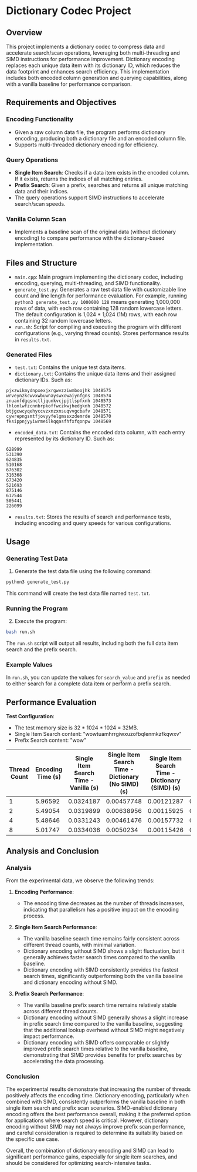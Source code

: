 # Dictionary Codec Project

## Overview

This project implements a dictionary codec to compress data and accelerate search/scan operations, leveraging both multi-threading and SIMD instructions for performance improvement. Dictionary encoding replaces each unique data item with its dictionary ID, which reduces the data footprint and enhances search efficiency. This implementation includes both encoded column generation and querying capabilities, along with a vanilla baseline for performance comparison.

## Requirements and Objectives

### Encoding Functionality
- Given a raw column data file, the program performs dictionary encoding, producing both a dictionary file and an encoded column file.
- Supports multi-threaded dictionary encoding for efficiency.
  
### Query Operations
- **Single Item Search**: Checks if a data item exists in the encoded column. If it exists, returns the indices of all matching entries.
- **Prefix Search**: Given a prefix, searches and returns all unique matching data and their indices.
- The query operations support SIMD instructions to accelerate search/scan speeds.

### Vanilla Column Scan
- Implements a baseline scan of the original data (without dictionary encoding) to compare performance with the dictionary-based implementation.

## Files and Structure

- `main.cpp`: Main program implementing the dictionary codec, including encoding, querying, multi-threading, and SIMD functionality.
- `generate_test.py`: Generates a raw test data file with customizable line count and line length for performance evaluation. For example, running `python3 generate_test.py 1000000 128` means generating 1,000,000 rows of data, with each row containing 128 random lowercase letters. The default configuration is 1,024 * 1,024 (1M) rows, with each row containing 32 random lowercase letters.
- `run.sh`: Script for compiling and executing the program with different configurations (e.g., varying thread counts). Stores performance results in `results.txt`.

### Generated Files
- `test.txt`: Contains the unique test data items.
- `dictionary.txt`: Contains the unique data items and their assigned dictionary IDs. Such as:
```
pjxzwikmydnpxexjxrgwvzziwmboojhk 1048575
wrveynzkcwvxwbuwnayswxowaiynfgns 1048574
znuanfdgqsnctljqunkvcjpjtlspfxnh 1048573
lhlomlwfzcnnbrpkoffwczkwjhedgknh 1048572
btjgcwcyqehyccvzxnzxnsuqvvgcbafv 1048571
cywrepngsmtfjovyyfelgmssxzdemrde 1048570
fksippnjyyiwrmeilkqqasfhfxfqonpw 1048569
```
- `encoded_data.txt`: Contains the encoded data column, with each entry represented by its dictionary ID. Such as:
```
628999
531390
624835
510168
676302
316368
673420
521693
875146
612544
505441
226099
```
- `results.txt`: Stores the results of search and performance tests, including encoding and query speeds for various configurations.

## Usage

### Generating Test Data

1. Generate the test data file using the following command:

```bash
python3 generate_test.py
```

This command will create the test data file named `test.txt`.

### Running the Program

2. Execute the program:

```bash
bash run.sh
```

The `run.sh` script will output all results, including both the full data item search and the prefix search.

### Example Values

In `run.sh`, you can update the values for `search_value` and `prefix` as needed to either search for a complete data item or perform a prefix search.


## Performance Evaluation

**Test Configuration**:
- The test memory size is 32 * 1024 * 1024 = 32MB.
- Single Item Search content: "wowtuamhrrgiwxuzofbqlenmkzfkqwxv"
- Prefix Search content: "wow"

| Thread Count | Encoding Time (s) | Single Item Search Time - Vanilla (s) | Single Item Search Time - Dictionary (No SIMD) (s) | Single Item Search Time - Dictionary (SIMD) (s) | Prefix Search Time - Vanilla (s) | Prefix Search Time - Dictionary (No SIMD) (s) | Prefix Search Time - Dictionary (SIMD) (s) |
|--------------|------------------|----------------------------------------|--------------------------------------------------|---------------------------------------------|---------------------------|-------------------------------------------------|---------------------------------------------|
| 1            | 5.96592          | 0.0324187                              | 0.00457748                                       | 0.00121287                                  | 0.0661013                | 0.071602                                        | 0.0646848                                  |
| 2            | 5.49054          | 0.0319899                              | 0.00638956                                       | 0.00115925                                  | 0.0651126                | 0.0686106                                        | 0.073157                                   |
| 4            | 5.48646          | 0.0331243                              | 0.00461476                                       | 0.00157732                                  | 0.0646633                | 0.0651314                                        | 0.065361                                   |
| 8            | 5.01747          | 0.0334036                              | 0.0050234                                        | 0.00115426                                  | 0.0655487                | 0.0658616                                        | 0.0645386                                  |

## Analysis and Conclusion

### Analysis

From the experimental data, we observe the following trends:

1. **Encoding Performance**:
   - The encoding time decreases as the number of threads increases, indicating that parallelism has a positive impact on the encoding process.

2. **Single Item Search Performance**:
   - The vanilla baseline search time remains fairly consistent across different thread counts, with minimal variation.
   - Dictionary encoding without SIMD shows a slight fluctuation, but it generally achieves faster search times compared to the vanilla baseline.
   - Dictionary encoding with SIMD consistently provides the fastest search times, significantly outperforming both the vanilla baseline and dictionary encoding without SIMD.

3. **Prefix Search Performance**:
   - The vanilla baseline prefix search time remains relatively stable across different thread counts.
   - Dictionary encoding without SIMD generally shows a slight increase in prefix search time compared to the vanilla baseline, suggesting that the additional lookup overhead without SIMD might negatively impact performance.
   - Dictionary encoding with SIMD offers comparable or slightly improved prefix search times relative to the vanilla baseline, demonstrating that SIMD provides benefits for prefix searches by accelerating the data processing.

### Conclusion

The experimental results demonstrate that increasing the number of threads positively affects the encoding time. Dictionary encoding, particularly when combined with SIMD, consistently outperforms the vanilla baseline in both single item search and prefix scan scenarios. SIMD-enabled dictionary encoding offers the best performance overall, making it the preferred option for applications where search speed is critical. However, dictionary encoding without SIMD may not always improve prefix scan performance, and careful consideration is required to determine its suitability based on the specific use case.

Overall, the combination of dictionary encoding and SIMD can lead to significant performance gains, especially for single item searches, and should be considered for optimizing search-intensive tasks.
